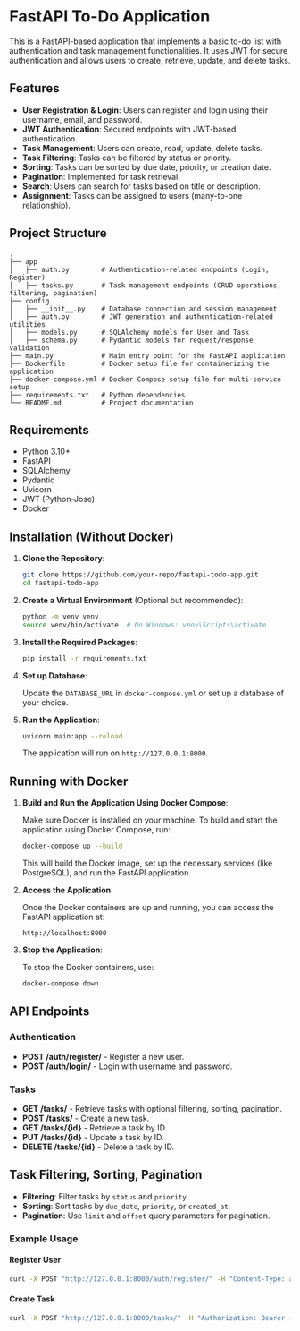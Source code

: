 
# FastAPI To-Do Application

This is a FastAPI-based application that implements a basic to-do list with authentication and task management functionalities. It uses JWT for secure authentication and allows users to create, retrieve, update, and delete tasks.

## Features

- **User Registration & Login**: Users can register and login using their username, email, and password.
- **JWT Authentication**: Secured endpoints with JWT-based authentication.
- **Task Management**: Users can create, read, update, delete tasks.
- **Task Filtering**: Tasks can be filtered by status or priority.
- **Sorting**: Tasks can be sorted by due date, priority, or creation date.
- **Pagination**: Implemented for task retrieval.
- **Search**: Users can search for tasks based on title or description.
- **Assignment**: Tasks can be assigned to users (many-to-one relationship).

## Project Structure

```
.
├── app
│   ├── auth.py        # Authentication-related endpoints (Login, Register)
│   ├── tasks.py       # Task management endpoints (CRUD operations, filtering, pagination)
├── config
│   ├── __init__.py    # Database connection and session management
│   ├── auth.py        # JWT generation and authentication-related utilities
│   ├── models.py      # SQLAlchemy models for User and Task
│   ├── schema.py      # Pydantic models for request/response validation
├── main.py            # Main entry point for the FastAPI application
├── Dockerfile         # Docker setup file for containerizing the application
├── docker-compose.yml # Docker Compose setup file for multi-service setup
├── requirements.txt   # Python dependencies
└── README.md          # Project documentation
```

## Requirements

- Python 3.10+
- FastAPI
- SQLAlchemy
- Pydantic
- Uvicorn
- JWT (Python-Jose)
- Docker

## Installation (Without Docker)

1. **Clone the Repository**:

   ```bash
   git clone https://github.com/your-repo/fastapi-todo-app.git
   cd fastapi-todo-app
   ```

2. **Create a Virtual Environment** (Optional but recommended):

   ```bash
   python -m venv venv
   source venv/bin/activate  # On Windows: venv\Scripts\activate
   ```

3. **Install the Required Packages**:

   ```bash
   pip install -r requirements.txt
   ```

4. **Set up Database**:

   Update the `DATABASE_URL` in `docker-compose.yml` or set up a database of your choice.

5. **Run the Application**:

   ```bash
   uvicorn main:app --reload
   ```

   The application will run on `http://127.0.0.1:8000`.

## Running with Docker

1. **Build and Run the Application Using Docker Compose**:

   Make sure Docker is installed on your machine. To build and start the application using Docker Compose, run:

   ```bash
   docker-compose up --build
   ```

   This will build the Docker image, set up the necessary services (like PostgreSQL), and run the FastAPI application.

2. **Access the Application**:

   Once the Docker containers are up and running, you can access the FastAPI application at:

   ```
   http://localhost:8000
   ```

3. **Stop the Application**:

   To stop the Docker containers, use:

   ```bash
   docker-compose down
   ```

## API Endpoints

### Authentication

- **POST /auth/register/** - Register a new user.
- **POST /auth/login/** - Login with username and password.

### Tasks

- **GET /tasks/** - Retrieve tasks with optional filtering, sorting, pagination.
- **POST /tasks/** - Create a new task.
- **GET /tasks/{id}** - Retrieve a task by ID.
- **PUT /tasks/{id}** - Update a task by ID.
- **DELETE /tasks/{id}** - Delete a task by ID.

## Task Filtering, Sorting, Pagination

- **Filtering**: Filter tasks by `status` and `priority`.
- **Sorting**: Sort tasks by `due_date`, `priority`, or `created_at`.
- **Pagination**: Use `limit` and `offset` query parameters for pagination.

### Example Usage

#### Register User

```bash
curl -X POST "http://127.0.0.1:8000/auth/register/" -H "Content-Type: application/json" -d '{"username": "john", "email": "john@example.com", "password": "secret"}'
```

#### Create Task

```bash
curl -X POST "http://127.0.0.1:8000/tasks/" -H "Authorization: Bearer <your_token>" -H "Content-Type: application/json" -d '{"title": "New Task", "description": "Task description", "priority": "high", "status": "pending"}'
```


